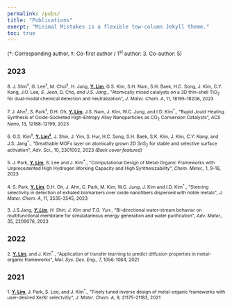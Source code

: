 ```yaml
---
permalink: /pubs/
title: "Publications"
exerpt: "Minimal Mistakes is a flexible tow-column Jekyll theme."
toc: true
--- 
```

<span style="font-size:85%">(*: Corresponding author, ‡: Co-first author / 1<sup>st</sup> author: 3, Co-author: 5)</span>

### 2023
<span style="font-size:75%">8. J. Shin<sup>‡</sup>, G. Lee<sup>‡</sup>, M. Choi<sup>‡</sup>, H. Jang, **<u>Y. Lim</u>**, G.S. Kim, S.H. Nam, S.H. Baek, H.C. Song, J. Kim, C.Y. Kang, J.O. Lee<sup>*</sup>, S. Jeon<sup>*</sup>, D. Cho<sup>*</sup>, and J.S. Jang<sup>*</sup>., "Atomically mixed catalysts on a 3D thin-shell TiO<sub>2</sub> for dual-modal chemical detection and neutralization", _J. Mater. Chem. A_, 11, 18195-18206, 2023</span>

<span style="font-size:75%">7. J. Ahn<sup>‡</sup>, S. Park<sup>‡</sup>, D.H. Oh, **<u>Y. Lim</u>**, J.S. Nam, J. Kim, W.C. Jung, and I.D. Kim<sup>*</sup>., "Rapid Jould Heating Synthesis of Oxide-Socketed High-Entropy Alloy Nanoparticles as CO<sub>2</sub> Conversion Catalysts", _ACS Nano_, 13, 12188-12199, 2023</span>

<span style="font-size:75%">6. G.S. Kim<sup>‡</sup>, **<u>Y. Lim<sup>‡</sup></u>**, J. Shin, J. Yim, S. Hur, H.C. Song, S.H. Baek, S.K. Kim, J. Kim<sup>*</sup>, C.Y. Kang<sup>*</sup>, and J.S. Jang<sup>*</sup>., "Breathable MOFs layer on atomically grown 2D SnS<sub>2</sub> for stable and selective surface activation", _Adv. Sci._, 10, 2301002, 2023 *(Back cover featured)*</span>

<span style="font-size:75%">5. J. Park, **<u>Y. Lim</u>**, S. Lee and J. Kim<sup>*</sup>., "Computational Design of Metal-Organic Frameworks with Unprecedented High Hydrogen Working Capacity and High Synthesizability", _Chem. Meter._, 1, 9-16, 2023</span>

<span style="font-size:75%">4. S. Park, **<u>Y. Lim</u>**, D.H. Oh, J. Ahn, C. Park, M. Kim, W.C. Jung, J. Kim and I.D. Kim<sup>*</sup>., "Steering selectivity in detection of exhaled biomarkers over oxide nanofibers dispersed with noble metals", _J. Mater. Chem. A_, 11, 3535-3545, 2023</span>

<span style="font-size:75%">3. J.S.Jang<sup>*</sup>, **<u>Y. Lim</u>**, H. Shin, J. Kim and T.G. Yun<sup>*</sup>., "Bi-directional water-stream behavior on multifunctional membrane for simulataneous energy generation and water purification", _Adv. Mater._, 35, 2209076, 2023</span>

### 2022
<span style="font-size:75%">2. **<u>Y. Lim</u>**, and J. Kim<sup>*</sup>., "Application of transfer learning to predict diffusion properties in metal-organic frameworks", _Mol. Sys. Des. Eng._, 7, 1056-1064, 2021</span>

### 2021
<span style="font-size:75%">1. **<u>Y. Lim</u>**, J. Park, S. Lee, and J. Kim<sup>*</sup>., "Finely tuned inverse design of metal-organic frameworks with user-desired Xe/Kr selectvitiy", _J. Mater. Chem. A_, 9, 21175-21183, 2021</span>